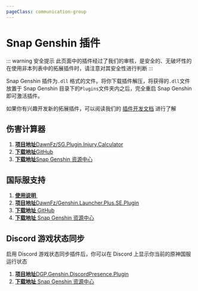 ```yaml
---
pageClass: communication-group
---
```


# Snap Genshin 插件

::: warning 安全提示
此页面中的插件经过了我们的审核，是安全的、无破坏性的  
在使用非本列表中的拓展插件时，请注意对其安全性进行判断
:::

Snap Genshin 插件为`.dll` 格式的文件。将你下载插件解压，将获得的`.dll`文件放置于 Snap Genshin 目录下的`Plugins`文件夹内之后，完全重启 Snap Genshin 即可激活插件。

如果你有兴趣开发新的拓展插件，可以阅读我们的 [插件开发文档](/development/PluginTutorial.md) 进行了解

## 伤害计算器

1. [**项目地址**DawnFz/SG.Plugin.Injury.Calculator](https://github.com/DawnFz/SG.Plugin.Injury.Calculator)
2. [**下载地址**GitHub](https://github.com/DawnFz/SG.Plugin.Injury.Calculator/releases)
3. [**下载地址**Snap Genshin 资源中心](https://resource.snapgenshin.com/Plugins/SG.Plugin.Injury.Calculator/)

## 国际服支持

1. [**使用说明**&nbsp;](/documents/extensions/Genshin-Launcher-Plus-SE-Plugin.md)
2. [**项目地址**DawnFz/Genshin.Launcher.Plus.SE.Plugin](https://github.com/DawnFz/Genshin.Launcher.Plus.SE.Plugin)
3. [**下载地址** GitHub](https://github.com/DawnFz/Genshin.Launcher.Plus.SE.Plugin/releases)
4. [**下载地址** Snap Genshin 资源中心](https://resource.snapgenshin.com/Plugins/Genshin.Launcher.Plus.SE.Plugin/)

## Discord 游戏状态同步

启用 Discord 游戏状态同步插件后，你可以在 Discord 上显示你当前的原神国服运行状态

1. [**项目地址**DGP.Genshin.DiscordPresence.Plugin](https://github.com/DGP-Studio/Snap.Genshin/tree/main/Plugins/DGP.Genshin.DiscordPresence.Plugin)
2. [**下载地址** Snap Genshin 资源中心](https://resource.snapgenshin.com/Plugins/SG.Plugin.DiscordRpc/)


<style lang="scss" scoped>

.communication-group{
  ol {
    display: inherit;
    li {
      cursor: pointer;
      display: inline-block;
      margin: 10px 0;
      width: 98%;
      font-size: 16px;
      border: 1px solid var(--c-border-dark);
      border-radius: 5px;
      transition: all .3s;
      text-align: right;
      a {
        display: inline-block;
        position: relative;
        width: 100%;
        height: 100%;
        opacity: .8;
        padding: 10px 20px;
        box-sizing: border-box;
        transition: all .3s;
        strong {
          position: absolute;
          left: 25px;
        }
        &:hover{
          opacity: 1;
          text-decoration:none!important;
        }
      }
      &:hover{
        transform: translate3d(0, -2px, 0);
        box-shadow: 0 2px 12px 0 rgb(0 0 0 / 10%);
      }
    }
  }
}
</style>